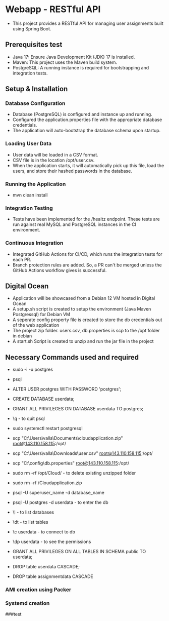 # Webapp - RESTful API
- This project provides a RESTful API for managing user assignments built using Spring Boot.

## Prerequisites test
- Java 17: Ensure Java Development Kit (JDK) 17 is installed.
- Maven: This project uses the Maven build system.
- PostgreSQL: A running instance is required for bootstrapping and integration tests.


## Setup & Installation
### Database Configuration
- Database (PostgreSQL) is configured and instance up and running.
- Configured the application.properties file with the appropriate database credentials.
- The application will auto-bootstrap the database schema upon startup.
  
### Loading User Data
- User data will be loaded in a CSV format.
- CSV file is in the location /opt/user.csv.
- When the application starts, it will automatically pick up this file, load the users, and store their hashed passwords in the database.

### Running the Application
- mvn clean install

### Integration Testing
- Tests have been implemented for the /healtz endpoint. These tests are run against real MySQL and PostgreSQL instances in the CI environment.

### Continuous Integration
- Integrated GitHub Actions for CI/CD, which runs the integration tests for each PR.
- Branch protection rules are added. So, a PR can't be merged unless the GitHub Actions workflow gives is successful.

## Digital Ocean
-  Application will be showcased from a Debian 12 VM hosted in Digital Ocean
-  A setup.sh script is created to setup the environment (Java Maven Postgressql) for Debian VM
-  A seperate config property file is created to store the db credentials out of the web application
-  The project zip folder. users.csv, db.properties is scp to the /opt folder in debian
-  A start.sh Script is created to unzip and run the jar file in the project

## Necessary Commands used and required

- sudo -i -u postgres
- psql
- ALTER USER postgres WITH PASSWORD 'postgres';
- CREATE DATABASE userdata;
- GRANT ALL PRIVILEGES ON DATABASE userdata TO postgres;
- \q -  to quit psql
- sudo systemctl restart postgresql

- scp "C:\Users\valla\Documents\cloudapplication.zip" root@143.110.158.115:/opt/
- scp "C:\Users\valla\Downloads\user.csv" root@143.110.158.115:/opt/
- scp "C:\config\db.properties" root@143.110.158.115:/opt/

- sudo rm -rf /opt/Cloud/ -  to delete existing unzipped folder
- sudo rm -rf /Cloudapplication.zip

- psql -U superuser_name -d database_name
- psql -U postgres -d userdata -  to enter the db 
- \l - to list databases
- \dt - to list tables
- \c  userdata - to connect to db
- \dp userdata - to see the permissions
- GRANT ALL PRIVILEGES ON ALL TABLES IN SCHEMA public TO userdata;
- DROP table userdata CASCADE;
- DROP table assignmentdata CASCADE

### AMI creation using Packer 
### Systemd creation


###test










